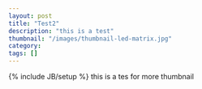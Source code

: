 ```yaml
---
layout: post
title: "Test2"
description: "this is a test"
thumbnail: "/images/thumbnail-led-matrix.jpg"
category: 
tags: []
---
```

{% include JB/setup %}
this is a tes for more thumbnail
